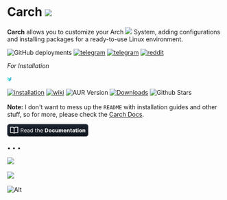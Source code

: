 <h1>Carch <img src="https://cdn-icons-png.flaticon.com/128/15186/15186090.png" height="30px" /></h1>

**Carch** allows you to customize your Arch <img src='https://raw.githubusercontent.com/harilvfs/carch/refs/heads/main/source/archx.webp' width="10"> System, adding configurations and installing packages for a ready-to-use Linux environment.

![GitHub deployments][vercel-deploy] <a href="https://t.me/harilvfs" target="_blank"><img alt="telegram" src="https://img.shields.io/badge/TELEGRAM%20CHANNEL-2399d6?style=flat-square"></a> <a href="https://t.me/carchx" target="_blank"><img alt="telegram" src="https://img.shields.io/badge/TELEGRAM%20GROUP-2399d6?style=flat-square"></a> <a href="https://www.reddit.com/u/aayush-le" target="_blank"><img alt="reddit" src="https://img.shields.io/badge/REDDIT-f74300?style=flat-square"></a>

*For Installation*

<img src="https://github.com/harilvfs/assets/blob/main/carch/arrowdown.png" width="10" />

<a href="https://carch.vercel.app/installation/cli.html" target="_blank"><img alt="installation" src="https://img.shields.io/badge/INSTALLATION-62aeef?style=flat-square"></a> <a href="https://chalisehari.com.np/carchdocs" target="_blank"><img alt="wiki" src="https://img.shields.io/badge/WIKI-98c379?style=flat-square"></a> ![AUR Version][aur-badge]  [![Downloads][downloads-badge]][downloads-link] ![Github Stars][stars-badge]
<br>
<br>
**Note:** I don't want to mess up the `README` with installation guides and other stuff, so for more, please check the [Carch Docs](https://chalisehari.com.np/carchdocs).

<a href="https://chalisehari.com.np/carchdocs"> <img alt="Check Out Documentation" height="30" src="https://raw.githubusercontent.com/harilvfs/assets/refs/heads/main/carch/ghpages_vector.svg"></a>

• • •



<img src="https://cdn-icons-png.flaticon.com/128/5968/5968756.png" width="30"/>

<p align="left">
<a href="https://discord.com/invite/8NJWstnUHd">
<img src="https://invidget.switchblade.xyz/8NJWstnUHd" width="300">
</a>
</p>

![Alt](https://repobeats.axiom.co/api/embed/4d5c2488d768e7beee43c843c179917fe2a2bca1.svg)

[vercel-deploy]: https://img.shields.io/github/deployments/harilvfs/carch/Production?style=flat-square&logo=vercel&label=vercel%20docs%20build&color=5865F2&labelColor=36454F
[aur-badge]: https://img.shields.io/aur/version/carch-git?style=flat-square&color=blue&label=%5BAur%5D%20carch-git&logocolor=blue&labelColor=blue
[stars-badge]: https://img.shields.io/github/stars/harilvfs/carch?style=flat-square&label=stars&color=green
[downloads-badge]: https://img.shields.io/github/downloads/harilvfs/carch/total?style=flat-square&label=downloads&color=brightgreen
[downloads-link]: https://github.com/harilvfs/carch/releases

